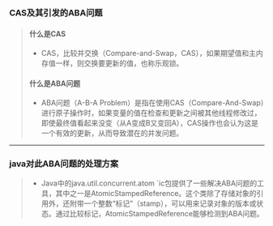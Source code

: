 ### CAS及其引发的ABA问题
> #### 什么是CAS 
> - CAS，比较并交换（Compare-and-Swap，CAS），如果期望值和主内存值一样，则交换要更新的值，也称乐观锁。
> #### 什么是ABA问题 
> - ABA问题（A-B-A Problem）是指在使用CAS（Compare-And-Swap）进行原子操作时，如果变量的值在检查和更新之间被其他线程修改过，即使最终值看起来没变（从A变成B又变回A），CAS操作也会认为这是一个有效的更新，从而导致潜在的并发问题。
---
### java对此ABA问题的处理方案
> - Java中的java.util.concurrent.atom   `ic包提供了一些解决ABA问题的工具，其中之一是AtomicStampedReference。这个类除了存储对象的引用外，还附带一个整数“标记”（stamp），可以用来记录对象的版本或状态。通过比较标记，AtomicStampedReference能够检测到ABA问题。